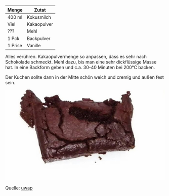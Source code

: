 | Menge   | Zutat       |
|---------|-------------|
| 400 ml  | Kokusmilch  |
| Viel    | Kakaopulver |
| ???     | Mehl        |
| 1 Pck   | Backpulver  |
| 1 Prise | Vanille     |

Alles verühren. Kakaopulvermenge so anpassen, dass es
sehr nach Schokolade schmeckt. Mehl dazu, bis man eine
sehr dickflüssige Masse hat. In eine Backform geben und
c.a. 30-40 Minuten bei 200°C backen.

Der Kuchen sollte dann in der Mitte schön weich und cremig und
außen fest sein.

![Veganer Schokokuchen][cakeimage]

Quelle: [uwap](https://twitter.com/uwap_de)

[cakeimage]: ../images/veganer_schokokuchen.jpg "Veganer Schokokuchen"
